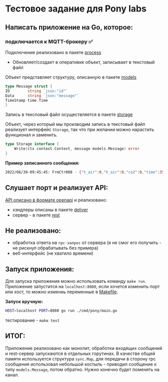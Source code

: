 # Тестовое задание для Pony labs
 
## Написать приложение на Go, которое:
### подключается к MQTT-брокеру ✅

Подключение реализовано в пакете [process](./pkg/process/process.go)

- Обновляет/создает в оперативке объект, записывает в текстовый файл 
        
Объект представляет структуру, описанную в пакете [models](./pkg/models/models.go)
```go
type Message struct {
ID        string `json:"id"`
Data      string `json:"message"`
TimeStamp time.Time
}
```
Запись в текcnовый файл осуществляется в пакете [storage](./pkg/message/storage/filesystem.go)

Объект, через который мы производим запись в текстовый файл реализует интерфейс `Storage`, так что при желании можно нарастить функционал и заменить.
```go
type Storage interface {
	Write(ctx context.Context, message models.Message) error
}
```
__Пример записанного сообщения:__
```sh
2022/06/30-09:45:45: FrmCtr008 - {"t_air":0,"h_air":0,"co2":0,"time":35123,"read_errs":0,"outs_state":0,"uptime":546601,"wifi":-63}
```
## Слушает порт и реализует API:
[API описано в формате openapi](./api/api.yml) и реализовано:
* хэндлеры описаны в пакете [deliver](./pkg/message/deliver/)
* сервер - в пакете [rest](./pkg/rest/rest.go)

## Не реализовано:
* обработка ответа на `rpc-запрос` от сервера (я не смог его получить - не рискнул обрабатывать без примера)
* веб-интерфейс (не хватило времени)

## Запуск приложения:

Для запуска приложения можно использовать команду `make run`. Приложение запустится на `localhost:8080`, если хочется изменить порт или хост, то можно измениь переменные в [Makefile](./Makefile). 

__Запуск вручную:__
```sh
HOST=localhost PORT=8080 go run ./cmd/pony/main.go
```
тестирование - `make test`

## ИТОГ:
Приложение реализовано как монолит, обработки входящих сообщений и rest-сервер запускаются в отдельных горутинах. 
В качестве общей памяти используется структура `sync.Map`, для передачи в сторону rpc сообщения использовал небольшой костыль - приводил сообщение к типу  `models.Message`, потом обратно. Нужно конечно будет поменять на канал.

